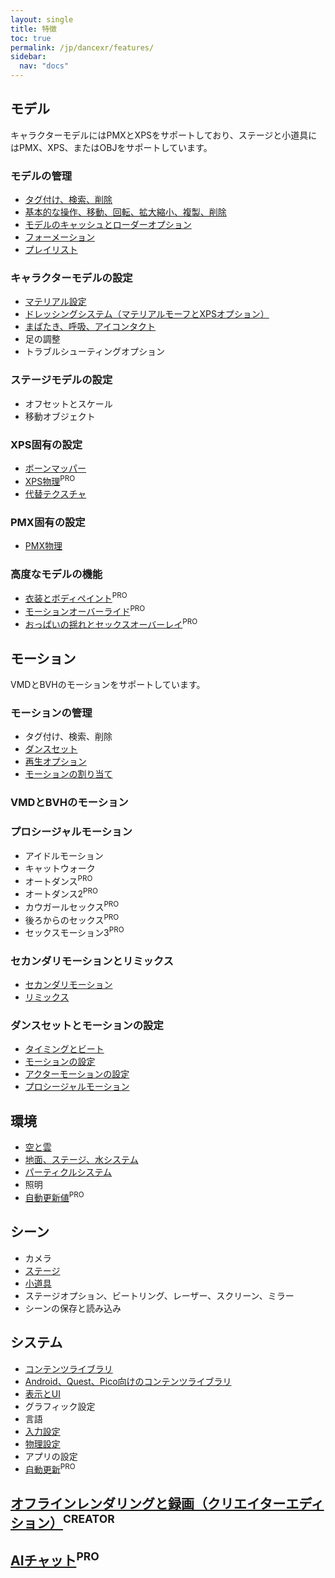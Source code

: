 ```yaml
---
layout: single
title: 特徴
toc: true
permalink: /jp/dancexr/features/
sidebar:
  nav: "docs"
---
```


## モデル
キャラクターモデルにはPMXとXPSをサポートしており、ステージと小道具にはPMX、XPS、またはOBJをサポートしています。

### モデルの管理
* [タグ付け、検索、削除](features/tagging)
* [基本的な操作、移動、回転、拡大縮小、複製、削除](features/actor_tools)
* [モデルのキャッシュとローダーオプション](features/loader_options)
* [フォーメーション](features/formation)
* [プレイリスト](features/actor_playlist)

### キャラクターモデルの設定
* [マテリアル設定](features/material_settings)
* [ドレッシングシステム（マテリアルモーフとXPSオプション）](features/optionals)
* [まばたき、呼吸、アイコンタクト](features/eyecontact)
* 足の調整
* トラブルシューティングオプション

### ステージモデルの設定
* オフセットとスケール
* 移動オブジェクト

### XPS固有の設定
* [ボーンマッパー](features/bone_mapper.md)
* [XPS物理](features/xps_physics)<sup>PRO</sup>
* [代替テクスチャ](features/alternative_textures)

### PMX固有の設定
* [PMX物理](features/pmx_physics)

### 高度なモデルの機能
* [衣装とボディペイント](features/outfit_body_paint)<sup>PRO</sup>
* [モーションオーバーライド](features/motion_override)<sup>PRO</sup>
* [おっぱいの揺れとセックスオーバーレイ](features/boob_shake_sex_overlay)<sup>PRO</sup>

## モーション
VMDとBVHのモーションをサポートしています。

### モーションの管理
* タグ付け、検索、削除
* [ダンスセット](features/dance_set)
* [再生オプション](features/playback_options)
* [モーションの割り当て](features/assign_motion)

### VMDとBVHのモーション

### プロシージャルモーション
* アイドルモーション
* キャットウォーク
* オートダンス<sup>PRO</sup>
* オートダンス2<sup>PRO</sup>
* カウガールセックス<sup>PRO</sup>
* 後ろからのセックス<sup>PRO</sup>
* セックスモーション3<sup>PRO</sup>

### セカンダリモーションとリミックス
* [セカンダリモーション](features/secondary_motion)
* [リミックス](features/remix)

### ダンスセットとモーションの設定
* [タイミングとビート](features/music_timing)
* [モーションの設定](features/motion_settings)
* [アクターモーションの設定](features/actor_motion_settings)
* [プロシージャルモーション](features/procedural_motions)

## 環境
* [空と雲](features/skymap)
* [地面、ステージ、水システム](features/ground)
* [パーティクルシステム](features/particles)
* 照明
* [自動更新値](features/autoupdate)<sup>PRO</sup>

## シーン
* カメラ
* [ステージ](features/stages)
* [小道具](features/props)
* ステージオプション、ビートリング、レーザー、スクリーン、ミラー
* シーンの保存と読み込み

## システム
* [コンテンツライブラリ](preparecontent)
* [Android、Quest、Pico向けのコンテンツライブラリ](content_android_quest)
* [表示とUI](features/display_settings)
* グラフィック設定
* 言語
* [入力設定](features/controls)
* [物理設定](features/system_physics)
* アプリの設定
* [自動更新](features/autoupdate)<sup>PRO</sup>

## [オフラインレンダリングと録画（クリエイターエディション）](creator.md)<sup>CREATOR</sup>

## [AIチャット](ai_chat)<sup>PRO</sup>